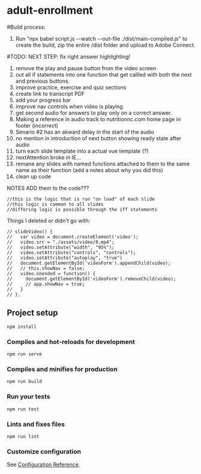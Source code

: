 # adult-enrollment

#Build process:
1. Run "npx babel script.js --watch --out-file ./dist/main-compiled.js" to create the build, zip the entire /dist folder and upload to Adobe Connect.

#TODO:
NEXT STEP: fix right answer highlighting!
1. remove the play and pause button from the video screen
2. out all if statements into one function that get callled with both the next and previous buttons.
1. improve practice, exercise and quiz sections
1. create link to transcript PDF
3. add your progress bar
4. improve nav controls when video is playing
7. get second audio for answers to play only on a correct answer.
13. Making a reference in audio track to nutritionnc.com home page in footer (incorrect)
14. Senario #2 has an akward delay in the start of the audio
16. no mention in introduction of next button showing ready state after audio
17. turn each slide template into a actual vue template (?)
20. nextAttention broke in IE...
2. remane any slides with named functions attached to them to the same name as their function (add a notes about why you did this)
21. clean up code

NOTES ADD them to the code???
    
    //this is the logic that is run "on load" of each slide
    //this logic is common to all slides
    //differing logic is possible through the iff statements



Things I deleted or didn't go with:


    // slideVideo() {
    //   var video = document.createElement('video');
    //   video.src = "./assets/video/8.mp4";
    //   video.setAttribute("width", "95%");
    //   video.setAttribute("controls", "controls");
    //   video.setAttribute("autoplay", "true")
    //   document.getElementById('videoForm').appendChild(video);
    //   // this.showNav = false;
    //   video.onended = function() {
    //     document.getElementById('videoForm').removeChild(video);
    //     // app.showNav = true;
    //   }
    // },


## Project setup
```
npm install
```

### Compiles and hot-reloads for development
```
npm run serve
```

### Compiles and minifies for production
```
npm run build
```

### Run your tests
```
npm run test
```

### Lints and fixes files
```
npm run lint
```

### Customize configuration
See [Configuration Reference](https://cli.vuejs.org/config/).
